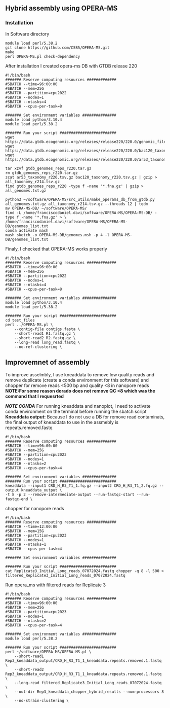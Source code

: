 ## Hybrid assembly using OPERA-MS
### Installation
In Software directory
```
module load perl/5.38.2
git clone https://github.com/CSB5/OPERA-MS.git
make
perl OPERA-MS.pl check-dependency
```

After installation I created opera-ms DB with GTDB release 220

```
#!/bin/bash
####### Reserve computing resources #############
#SBATCH --time=96:00:00
#SBATCH --mem=25G
#SBATCH --partition=cpu2022
#SBATCH --nodes=1
#SBATCH --ntasks=4
#SBATCH --cpus-per-task=8

####### Set environment variables ###############
module load python/3.10.4
module load perl/5.38.2

####### Run your script #########################
wget https://data.gtdb.ecogenomic.org/releases/release220/220.0/genomic_files_reps/gtdb_genomes_reps_r220.tar.gz
wget https://data.gtdb.ecogenomic.org/releases/release220/220.0/bac120_taxonomy_r220.tsv.gz
wget https://data.gtdb.ecogenomic.org/releases/release220/220.0/ar53_taxonomy_r220.tsv.gz

tar xzvf gtdb_genomes_reps_r220.tar.gz
rm gtdb_genomes_reps_r220.tar.gz
zcat ar53_taxonomy_r220.tsv.gz bac120_taxonomy_r220.tsv.gz | gzip > all_taxonomy_r214.tsv.gz
find gtdb_genomes_reps_r220 -type f -name '*.fna.gz' | gzip > all_genomes.txt.gz

python3 ~/software/OPERA-MS/src_utils/make_operams_db_from_gtdb.py all_genomes.txt.gz all_taxonomy_r214.tsv.gz --threads 12 | tqdm
mv OPERA-MS-DB/ ~/software/OPERA-MS/
find -L /home/franciscodaniel.davi/software/OPERA-MS/OPERA-MS-DB/ -type f -name '*.fna.gz' > \
/home/franciscodaniel.davi/software/OPERA-MS/OPERA-MS-DB/genomes_list.txt
conda activate mash
mash sketch -o OPERA-MS-DB/genomes.msh -p 4 -l OPERA-MS-DB/genomes_list.txt
```

Finaly, I checked that OPERA-MS works properly
```
#!/bin/bash
####### Reserve computing resources #############
#SBATCH --time=96:00:00
#SBATCH --mem=25G
#SBATCH --partition=cpu2022
#SBATCH --nodes=1
#SBATCH --ntasks=4
#SBATCH --cpus-per-task=8

####### Set environment variables ###############
module load python/3.10.4
module load perl/5.38.2

####### Run your script #########################
cd test_files
perl ../OPERA-MS.pl \
    --contig-file contigs.fasta \
    --short-read1 R1.fastq.gz \
    --short-read2 R2.fastq.gz \
    --long-read long_read.fastq \
    --no-ref-clustering \
```

## Improvemnet of assembly 
To improve asselmbly, I use kneaddata to remove low quality reads and remove duplicate (create a conda environment for this software) and chopper for remove reads <500 bp  and quality <8 in nanopore reads **NOTE:For some reason dorado does not remove QC <8 which was the command that I requesrted**

***NOTE CONDA*** For running kneaddata and nanoplot, I need to activate conda environment on the terminal before running  the sbatch script
**Kneaddata output:** Because I do not use a DB for remove read contaminats, the final output of kneaddata to use in the assmebly is repeats.removed.fastq

```
#!/bin/bash
####### Reserve computing resources #############
#SBATCH --time=96:00:00
#SBATCH --mem=25G
#SBATCH --partition=cpu2023
#SBATCH --nodes=1
#SBATCH --ntasks=2
#SBATCH --cpus-per-task=4

####### Set environment variables ###############
####### Run your script #########################
kneaddata --input1 CRD_H_R3_T1_1.fq.gz --input2 CRD_H_R3_T1_2.fq.gz --output kneaddata_output \
-t 8 -p 2 --remove-intermediate-output --run-fastqc-start --run-fastqc-end \
```

chopper for nanopore reads

```
#!/bin/bash
####### Reserve computing resources #############
#SBATCH --time=12:00:00
#SBATCH --mem=15G
#SBATCH --partition=cpu2023
#SBATCH --nodes=1
#SBATCH --ntasks=1
#SBATCH --cpus-per-task=4

####### Set environment variables ###############

####### Run your script #########################
cat Replicate3_Initial_Long_reads_07072024.fastq chopper -q 8 -l 500 > filtered_Replicate3_Initial_Long_reads_07072024.fastq
```

Run opera_ms with filtered reads for Replicate 3

```
#!/bin/bash
####### Reserve computing resources #############
#SBATCH --time=96:00:00
#SBATCH --mem=25G
#SBATCH --partition=cpu2023
#SBATCH --nodes=1
#SBATCH --ntasks=2
#SBATCH --cpus-per-task=4

####### Set environment variables ###############
module load perl/5.38.2

####### Run your script #########################
perl ~/software/OPERA-MS/OPERA-MS.pl \
    --short-read1 Rep3_kneaddata_output/CRD_H_R3_T1_1_kneaddata.repeats.removed.1.fastq \
    --short-read2 Rep3_kneaddata_output/CRD_H_R3_T1_1_kneaddata.repeats.removed.1.fastq \
    --long-read filtered_Replicate3_Initial_Long_reads_07072024.fastq \
    --out-dir Rep3_kneaddata_chopper_hybrid_results --num-processors 8 \
    --no-strain-clustering \
```
